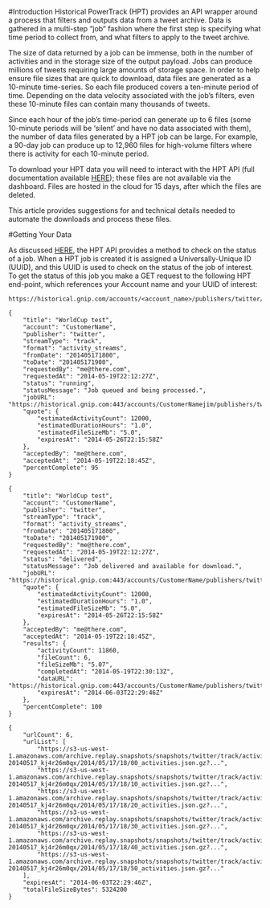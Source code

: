 #Introduction
Historical PowerTrack (HPT) provides an API wrapper around a process that filters and outputs data from a tweet archive.  Data is gathered in a multi-step “job” fashion where the first step is specifying what time period to collect from, and what filters to apply to the tweet archive.

The size of data returned by a job can be immense, both in the number of activities and in the storage size of the output payload. Jobs can produce millions of tweets requiring large amounts of storage space. In order to help ensure file sizes that are quick to download, data files are generated as a 10-minute time-series.  So each file produced covers a ten-minute period of time. Depending on the data velocity associated with the job’s filters, even these 10-minute files can contain many thousands of tweets.  

Since each hour of the job’s time-period can generate up to 6 files (some 10-minute periods will be ‘silent’ and have no data associated with them), the number of data files generated by a HPT job can be large. For example, a 90-day job can produce up to 12,960 files for high-volume filters where there is activity for each 10-minute period.

To download your HPT data you will need to interact with the HPT API (full documentation available [HERE](http://support.gnip.com/apis/historical_api/)); these files are not available via the dashboard. Files are hosted in the cloud for 15 days, after which the files are deleted. 

This article provides suggestions for and technical details needed to automate the downloads and process these files.   

#Getting Your Data

As discussed [HERE](http://support.gnip.com/apis/historical_api/), the HPT API provides a method to check on the status of a job.  When a HPT job is created it is assigned a Universally-Unique ID (UUID), and this UUID is used to check on the status of the job of interest. To get the status of this job you make a GET request to the following HPT end-point, which references your Account name and your UUID of interest:

```
https://historical.gnip.com/accounts/<account_name>/publishers/twitter/historical/track/jobs/<uuid>.json
```

```
{
    "title": "WorldCup test",
    "account": "CustomerName",
    "publisher": "twitter",
    "streamType": "track",
    "format": "activity_streams",
    "fromDate": "201405171800",
    "toDate": "201405171900",
    "requestedBy": "me@there.com",
    "requestedAt": "2014-05-19T22:12:27Z",
    "status": "running",
    "statusMessage": "Job queued and being processed.",
    "jobURL": "https://historical.gnip.com:443/accounts/CustomerNamejim/publishers/twitter/historical/track/jobs/kj4r26m0qx.json",
    "quote": {
        "estimatedActivityCount": 12000,
        "estimatedDurationHours": "1.0",
        "estimatedFileSizeMb": "5.0",
        "expiresAt": "2014-05-26T22:15:58Z"
    },
    "acceptedBy": "me@there.com",
    "acceptedAt": "2014-05-19T22:18:45Z",
    "percentComplete": 95
}
```


```
{
    "title": "WorldCup test",
    "account": "CustomerName",
    "publisher": "twitter",
    "streamType": "track",
    "format": "activity_streams",
    "fromDate": "201405171800",
    "toDate": "201405171900",
    "requestedBy": "me@there.com",
    "requestedAt": "2014-05-19T22:12:27Z",
    "status": "delivered",
    "statusMessage": "Job delivered and available for download.",
    "jobURL": "https://historical.gnip.com:443/accounts/CustomerName/publishers/twitter/historical/track/jobs/kj4r26m0qx.json",
    "quote": {
        "estimatedActivityCount": 12000,
        "estimatedDurationHours": "1.0",
        "estimatedFileSizeMb": "5.0",
        "expiresAt": "2014-05-26T22:15:58Z"
    },
    "acceptedBy": "me@there.com",
    "acceptedAt": "2014-05-19T22:18:45Z",
    "results": {
        "activityCount": 11860,
        "fileCount": 6,
        "fileSizeMb": "5.07",
        "completedAt": "2014-05-19T22:30:13Z",
        "dataURL": "https://historical.gnip.com:443/accounts/CustomerName/publishers/twitter/historical/track/jobs/kj4r26m0qx/results.json",
        "expiresAt": "2014-06-03T22:29:46Z"
    },
    "percentComplete": 100
}
```


```
{
    "urlCount": 6,
    "urlList": [
        "https://s3-us-west-1.amazonaws.com/archive.replay.snapshots/snapshots/twitter/track/activity_streams/CustomerName/2014/05/19/20140517-20140517_kj4r26m0qx/2014/05/17/18/00_activities.json.gz?...",
        "https://s3-us-west-1.amazonaws.com/archive.replay.snapshots/snapshots/twitter/track/activity_streams/CustomerName/2014/05/19/20140517-20140517_kj4r26m0qx/2014/05/17/18/10_activities.json.gz?...",
        "https://s3-us-west-1.amazonaws.com/archive.replay.snapshots/snapshots/twitter/track/activity_streams/CustomerName/2014/05/19/20140517-20140517_kj4r26m0qx/2014/05/17/18/20_activities.json.gz?...",
        "https://s3-us-west-1.amazonaws.com/archive.replay.snapshots/snapshots/twitter/track/activity_streams/CustomerName/2014/05/19/20140517-20140517_kj4r26m0qx/2014/05/17/18/30_activities.json.gz?...",
        "https://s3-us-west-1.amazonaws.com/archive.replay.snapshots/snapshots/twitter/track/activity_streams/CustomerName/2014/05/19/20140517-20140517_kj4r26m0qx/2014/05/17/18/40_activities.json.gz?...",
        "https://s3-us-west-1.amazonaws.com/archive.replay.snapshots/snapshots/twitter/track/activity_streams/CustomerName/2014/05/19/20140517-20140517_kj4r26m0qx/2014/05/17/18/50_activities.json.gz?..."
    ],
    "expiresAt": "2014-06-03T22:29:46Z",
    "totalFileSizeBytes": 5324200
}
```


